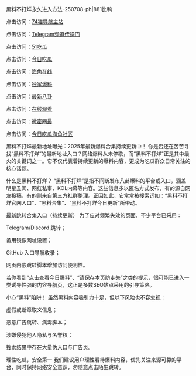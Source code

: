 黑料不打烊永久进入方法-250708-ph|881比鸭

点击访问：<a href="https://74mao.com/">74猫导航主站</a>

点击访问：<a href="https://74mao.com/">Telegram频道传送门</a>

点击访问：<a href="https://ji333.pages.dev/">51吃瓜</a>

点击访问：<a href="https://li001.pages.dev/">今日吃瓜</a>

点击访问：<a href="https://gdas.pages.dev/">海角在线</a>

点击访问：<a href="https://jha.pages.dev/">独家爆料</a>

点击访问：<a href="https://sdbsd.pages.dev/">最新八卦</a>

点击访问：<a href="https://gbs-3wd.pages.dev/">在线观看</a>

点击访问：<a href="https://sdfsh.pages.dev/">微密圈最</a>

点击访问：<a href="https://ert-6he.pages.dev/">今日吃瓜海角社区</a>

黑料不打烊最新地址曝光：2025年最新爆料合集持续更新中！
你是否还在苦苦寻找“黑料不打烊”的最新地址入口？网络爆料从未停歇，而“黑料不打烊”正是其中最火的关键词之一。它不仅代表着持续更新的爆料内容，更成为吃瓜群众日常关注的核心话题。

什么是黑料不打烊？
“黑料不打烊”是指不间断发布八卦爆料的平台或入口，涵盖明星丑闻、网红私事、KOL内幕等内容。这些信息多以匿名方式发布，有的源自网友投稿，有的则来自第三方社群整理。正因如此，它常常被搜索词如：“黑料不打烊官网入口”、“黑料合集”、“黑料不打烊今日更新”所带动。

最新跳转合集入口（持续更新）
为了应对频繁失效的页面，不少平台已采用：

Telegram/Discord 跳转；

备用镜像网址设置；

GitHub 入口导航收录；

网页内嵌跳转脚本增加访问便利性。

若你看到“点击查看今日爆料”、“请保存本页防走失”之类的提示，很可能已进入一类诱导性强的内容导航页，这正是多数SEO站点采用的引导策略。

小心“黑料”陷阱！
虽然黑料内容吸引力十足，但以下风险也不容忽视：

虚假或断章取义信息；

恶意广告跳转、病毒脚本；

涉嫌侵犯他人隐私与名誉权；

搜索结果中存在大量伪入口与广告页。

理性吃瓜，安全第一
我们建议用户理性看待爆料内容，优先关注来源可靠的平台，同时保持网络安全意识，勿随意点击陌生跳转。

